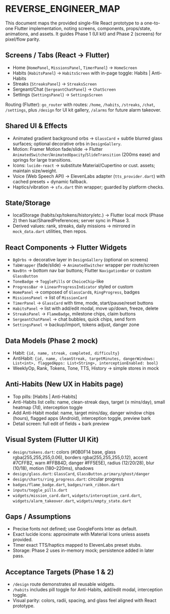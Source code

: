 # REVERSE_ENGINEER_MAP

This document maps the provided single-file React prototype to a one-to-one Flutter implementation, noting screens, components, props/state, animations, and assets. It guides Phase 1 (UI kit) and Phase 2 (screens) for pixel/flow parity.

## Screens / Tabs (React -> Flutter)
- Home (`HomePanel`, `MissionsPanel`, `TimerPanel`) -> `HomeScreen`
- Habits (`HabitsPanel`) -> `HabitsScreen` with in-page toggle: Habits | Anti-Habits
- Streaks (`StreaksPanel`) -> `StreaksScreen`
- Sergeant/Chat (`SergeantChatPanel`) -> `ChatScreen`
- Settings (`SettingsPanel`) -> `SettingsScreen`

Routing (Flutter): `go_router` with routes: `/home`, `/habits`, `/streaks`, `/chat`, `/settings`, plus `/design` for UI kit gallery, `/alarms` for future alarm takeover.

## Shared UI & Effects
- Animated gradient background orbs -> `GlassCard` + subtle blurred glass surfaces; optional decorative orbs in `DesignGallery`.
- Motion: Framer Motion fade/slide -> Flutter `AnimatedSwitcher`/`AnimatedOpacity`/`SlideTransition` (200ms ease) and springs for large transitions.
- Icons: `lucide-react` -> substitute Material/Cupertino or cust. assets; maintain size/weight.
- Voice (Web Speech API) -> ElevenLabs adapter (`tts_provider.dart`) with cached presets + dynamic fallback.
- Haptics/vibration -> `sfx.dart` thin wrapper; guarded by platform checks.

## State/Storage
- localStorage (habits/xp/tokens/history/etc.) -> Flutter local mock (Phase 2) then Isar/SharedPreferences; server sync in Phase 3.
- Derived values: rank, streaks, daily missions -> mirrored in `mock_data.dart` utilities, then repos.

## React Components -> Flutter Widgets
- `BgOrbs` -> decorative layer in `DesignGallery` (optional on screens)
- `TabWrapper` (fade/slide) -> `AnimatedSwitcher` wrapper per route/screen
- `NavBtn` -> bottom nav bar buttons; Flutter `NavigationBar` or custom `GlassButton`
- `ToneBadge` -> `TogglePills` or `ChoiceChip`-like
- `ProgressBar` -> `LinearProgressIndicator` styled or custom
- `HomePanel` -> composed of `GlassCard`s, `RingProgress`, badges
- `MissionsPanel` -> list of `MissionCard`
- `TimerPanel` -> `GlassCard` with time, mode, start/pause/reset buttons
- `HabitsPanel` -> list with add/edit modal, move up/down, freeze, delete
- `StreaksPanel` -> `FlameBadge`, milestone chips, claim buttons
- `SergeantChatPanel` -> chat bubbles, quick chips, send form
- `SettingsPanel` -> backup/import, tokens adjust, danger zone

## Data Models (Phase 2 mock)
- Habit: `{id, name, streak, completed, difficulty}`
- AntiHabit: `{id, name, cleanStreak, targetMinutes, dangerWindows: List<int>, flaggedApps: List<String>, interceptionEnabled: bool}`
- WeeklyOp, Rank, Tokens, Tone, TTS, History -> simple stores in mock

## Anti-Habits (New UX in Habits page)
- Top pills: [Habits | Anti-Habits]
- Anti-Habits list cells: name, clean-streak days, target (≤ mins/day), small heatmap (7d), interception toggle
- Add Anti-Habit modal: name, target mins/day, danger window chips (hours), flagged apps (Android), interception toggle, preview bark
- Detail screen: full edit of fields + bark preview

## Visual System (Flutter UI Kit)
- `design/tokens.dart`: colors (#0B0F14 base, glass rgba(255,255,255,0.06), borders rgba(255,255,255,0.12), accent #7CFFB2, warn #FFB84D, danger #FF5E5E), radius (12/20/28), blur (10/18), motion (180–220ms), shadows
- `design/glass.dart`: `GlassCard`, `GlassButton.primary/ghost/danger`
- `design/charts/ring_progress.dart`: circular progress
- `badges/flame_badge.dart`, `badges/rank_ribbon.dart`
- `inputs/toggle_pills.dart`
- `widgets/mission_card.dart`, `widgets/interception_card.dart`, `widgets/alarm_takeover.dart`, `widgets/empty_state.dart`

## Gaps / Assumptions
- Precise fonts not defined; use GoogleFonts Inter as default.
- Exact lucide icons: approximate with Material Icons unless assets provided.
- Timer exact TTS/haptics mapped to ElevenLabs preset stubs.
- Storage: Phase 2 uses in-memory mock; persistence added in later pass.

## Acceptance Targets (Phase 1 & 2)
- `/design` route demonstrates all reusable widgets.
- `/habits` includes pill toggle for Anti-Habits, add/edit modal, interception toggle.
- Visual parity: colors, radii, spacing, and glass feel aligned with React prototype. 